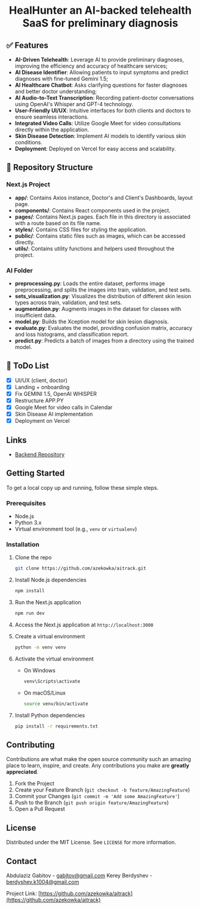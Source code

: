# <p align="center" height="40px" width="40px"> HealHunter an AI-backed telehealth SaaS for preliminary diagnosis </p>

## ✅ Features

- **AI-Driven Telehealth**: Leverage AI to provide preliminary diagnoses, improving the efficiency and accuracy of healthcare services;
- **AI Disease Identifier**: Allowing patients to input symptoms and predict diagnoses with fine-tuned Gemini 1.5;
- **AI Healthcare Chatbot**: Asks clarifying questions for faster diagnoses and better doctor understanding;
- **AI Audio-to-Text Transcription**: Recording patient-doctor conversations using OpenAI's Whisper and GPT-4 technology.
- **User-Friendly UI/UX**: Intuitive interfaces for both clients and doctors to ensure seamless interactions.
- **Integrated Video Calls**: Utilize Google Meet for video consultations directly within the application.
- **Skin Disease Detection**: Implement AI models to identify various skin conditions.
- **Deployment**: Deployed on Vercel for easy access and scalability.

## 📂 Repository Structure

### Next.js Project

- **app/**: Contains Axios instance, Doctor's and Client's Dashboards, layout page.
- **components/**: Contains React components used in the project.
- **pages/**: Contains Next.js pages. Each file in this directory is associated with a route based on its file name.
- **styles/**: Contains CSS files for styling the application.
- **public/**: Contains static files such as images, which can be accessed directly.
- **utils/**: Contains utility functions and helpers used throughout the project.

### AI Folder

- **preprocessing.py**: Loads the entire dataset, performs image preprocessing, and splits the images into train, validation, and test sets.
- **sets_visualization.py**: Visualizes the distribution of different skin lesion types across train, validation, and test sets.
- **augmentation.py**: Augments images in the dataset for classes with insufficient data.
- **model.py**: Builds the Xception model for skin lesion diagnosis.
- **evaluate.py**: Evaluates the model, providing confusion matrix, accuracy and loss histograms, and classification report.
- **predict.py**: Predicts a batch of images from a directory using the trained model.

## 📝 ToDo List

- [x] UI/UX (client, doctor)
- [x] Landing + onboarding
- [x] Fix GEMINI 1.5, OpenAI WHISPER
- [x] Restructure APP.PY
- [x] Google Meet for video calls in Calendar 
- [x] Skin Disease AI implementation
- [x] Deployment on Vercel

## Links

- [Backend Repository](https://github.com/Bebdyshev/aitrack-back)

## Getting Started

To get a local copy up and running, follow these simple steps.

### Prerequisites

- Node.js
- Python 3.x
- Virtual environment tool (e.g., `venv` or `virtualenv`)

### Installation

1. Clone the repo
   ```sh
   git clone https://github.com/azekowka/aitrack.git
   ```
2. Install Node.js dependencies
   ```sh
   npm install
   ```
3. Run the Next.js application
   ```sh
   npm run dev
   ```
4. Access the Next.js application at `http://localhost:3000`
5. Create a virtual environment
   ```sh
   python -m venv venv
   ```
6. Activate the virtual environment

   - On Windows
     ```sh
     venv\Scripts\activate
     ```
   - On macOS/Linux
     ```sh
     source venv/bin/activate
     ```
7. Install Python dependencies
   ```sh
   pip install -r requirements.txt
   ```

## Contributing

Contributions are what make the open source community such an amazing place to learn, inspire, and create. Any contributions you make are **greatly appreciated**.

1. Fork the Project
2. Create your Feature Branch (`git checkout -b feature/AmazingFeature`)
3. Commit your Changes (`git commit -m 'Add some AmazingFeature'`)
4. Push to the Branch (`git push origin feature/AmazingFeature`)
5. Open a Pull Request

## License

Distributed under the MIT License. See `LICENSE` for more information.

## Contact

Abdulaziz Gabitov - gabjtov@gmail.com
Kerey Berdyshev - berdyshev.k1004@gmail.com

Project Link: [https://github.com/azekowka/aitrack](https://github.com/azekowka/aitrack)